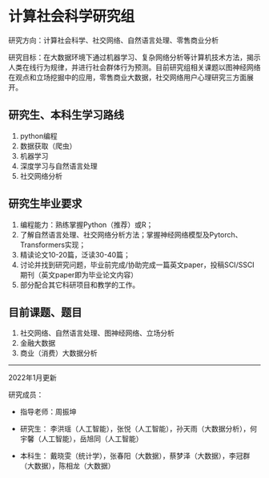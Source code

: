 # 计算社会科学研究组

研究方向：计算社会科学、社交网络、自然语言处理、零售商业分析

研究目标：在大数据环境下通过机器学习、复杂网络分析等计算机技术方法，揭示人类在线行为规律，并进行社会群体行为预测。目前研究组相关课题以图神经网络在观点和立场挖掘中的应用，零售商业大数据，社交网络用户心理研究三方面展开。

## 研究生、本科生学习路线

1. python编程
2. 数据获取（爬虫）
3. 机器学习
4. 深度学习与自然语言处理
5. 社交网络分析

## 研究生毕业要求
1. 编程能力：熟练掌握Python（推荐）或R；
2. 了解自然语言处理、社交网络分析方法；掌握神经网络模型及Pytorch、Transformers实现；
4. 精读论文10-20篇，泛读30-40篇；
5. 讨论并找到研究问题，毕业前完成/协助完成一篇英文paper，投稿SCI/SSCI期刊（英文paper即为毕业论文内容）
7. 部分配合其它科研项目和教学的工作。

## 目前课题、题目
1. 社交网络、自然语言处理、图神经网络、立场分析
2. 金融大数据
3. 商业（消费）大数据分析

---

2022年1月更新

研究成员：

- 指导老师：周振坤

- 研究生： 李洪瑶（人工智能），张悦（人工智能），孙天雨（大数据分析），何宇馨（人工智能），岳旭同（人工智能）

- 本科生： 戴晓雯（统计学），张春阳（大数据），蔡梦泽（大数据），李冠群（大数据），陈相龙（大数据）